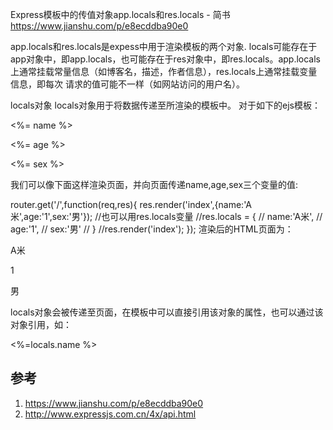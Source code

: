 Express模板中的传值对象app.locals和res.locals - 简书 https://www.jianshu.com/p/e8ecddba90e0

app.locals和res.locals是expess中用于渲染模板的两个对象.
locals可能存在于app对象中，即app.locals，也可能存在于res对象中，即res.locals。app.locals上通常挂载常量信息（如博客名，描述，作者信息），res.locals上通常挂载变量信息，即每次 请求的值可能不一样（如网站访问的用户名）。

locals对象
locals对象用于将数据传递至所渲染的模板中。
对于如下的ejs模板：

<p><%= name %></p>
<p><%= age %></p>
<p><%= sex %></p>
我们可以像下面这样渲染页面，并向页面传递name,age,sex三个变量的值:

router.get('/',function(req,res){
    res.render('index',{name:'A米',age:'1',sex:'男'});
    //也可以用res.locals变量
    //res.locals = {
    //   name:'A米',
    //    age:'1',
    //    sex:'男'
    // }
    //res.render('index');
});
渲染后的HTML页面为：

<p>A米</p>
<p>1</p>
<p>男</p>
locals对象会被传递至页面，在模板中可以直接引用该对象的属性，也可以通过该对象引用，如：<p><%=locals.name %></p>

## 参考

1. https://www.jianshu.com/p/e8ecddba90e0
2. http://www.expressjs.com.cn/4x/api.html